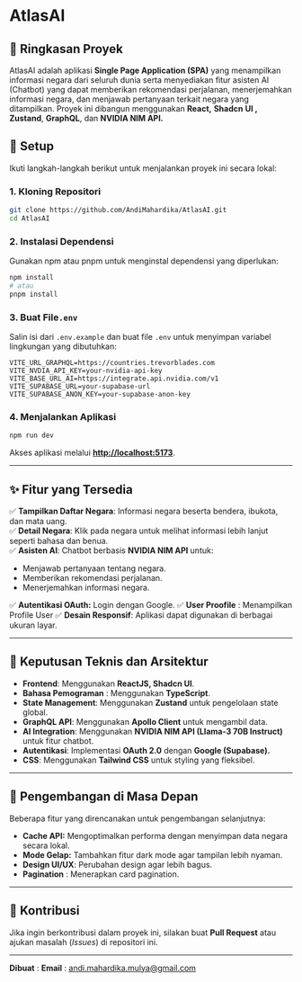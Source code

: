 # AtlasAI

## 📌 Ringkasan Proyek

AtlasAI adalah aplikasi **Single Page Application (SPA)** yang menampilkan informasi negara dari seluruh dunia serta menyediakan fitur asisten AI (Chatbot) yang dapat memberikan rekomendasi perjalanan, menerjemahkan informasi negara, dan menjawab pertanyaan terkait negara yang ditampilkan. Proyek ini dibangun menggunakan **React,** **Shadcn** **UI , Zustand**, **GraphQL**, dan **NVIDIA NIM API.**

## 🚀 Setup

Ikuti langkah-langkah berikut untuk menjalankan proyek ini secara lokal:

### 1. **Kloning Repositori**

```sh
git clone https://github.com/AndiMahardika/AtlasAI.git
cd AtlasAI
```

### 2. **Instalasi Dependensi**

Gunakan npm atau pnpm untuk menginstal dependensi yang diperlukan:

```sh
npm install
# atau
pnpm install
```

### 3. **Buat File**`.env`

Salin isi dari `.env.example` dan buat file `.env` untuk menyimpan variabel lingkungan yang dibutuhkan:

```env
VITE_URL_GRAPHQL=https://countries.trevorblades.com
VITE_NVDIA_API_KEY=your-nvidia-api-key
VITE_BASE_URL_AI=https://integrate.api.nvidia.com/v1
VITE_SUPABASE_URL=your-supabase-url
VITE_SUPABASE_ANON_KEY=your-supabase-anon-key
```

### 4. **Menjalankan Aplikasi**

```sh
npm run dev
```

Akses aplikasi melalui **[http://localhost:5173](http://localhost:5173)**.

---

## ✨ Fitur yang Tersedia

✅ **Tampilkan Daftar Negara**: Informasi negara beserta bendera, ibukota, dan mata uang.\
✅ **Detail Negara**: Klik pada negara untuk melihat informasi lebih lanjut seperti bahasa dan benua.\
✅ **Asisten AI**: Chatbot berbasis **NVIDIA NIM API** untuk:
- Menjawab pertanyaan tentang negara.
- Memberikan rekomendasi perjalanan.
- Menerjemahkan informasi negara.

✅ **Autentikasi OAuth:** Login dengan Google.
✅ **User Proofile** : Menampilkan Profile User
✅ **Desain Responsif**: Aplikasi dapat digunakan di berbagai ukuran layar.

---

## 🔧 Keputusan Teknis dan Arsitektur

- **Frontend**: Menggunakan **ReactJS, Shadcn UI**.
- **Bahasa Pemograman** : Menggunakan **TypeScript**.
- **State Management**: Menggunakan **Zustand** untuk pengelolaan state global.
- **GraphQL API**: Menggunakan **Apollo Client** untuk mengambil data.
- **AI Integration**: Menggunakan **NVIDIA NIM API (Llama-3 70B Instruct)** untuk fitur chatbot.
- **Autentikasi**: Implementasi **OAuth 2.0** dengan **Google (Supabase).**
- **CSS**: Menggunakan **Tailwind CSS** untuk styling yang fleksibel.

---

## 🚀 Pengembangan di Masa Depan

Beberapa fitur yang direncanakan untuk pengembangan selanjutnya:

- **Cache API:** Mengoptimalkan performa dengan menyimpan data negara secara lokal.
- **Mode Gelap:** Tambahkan fitur dark mode agar tampilan lebih nyaman.
- **Design UI/UX**: Perubahan design agar lebih bagus.
- **Pagination** : Menerapkan card pagination.

---

## 🤝 Kontribusi

Jika ingin berkontribusi dalam proyek ini, silakan buat **Pull Request** atau ajukan masalah (*Issues*) di repositori ini.

---

**Dibuat** :
**Email** : [andi.mahardika.mulya@gmail.com](mailto\:andi.mahardika.mulya@gmail.com)